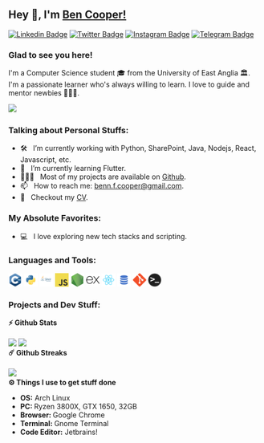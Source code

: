 ## Hey 👋, I'm [Ben Cooper!](https://github.com/mrghostlyorb/)

[![Linkedin Badge](https://img.shields.io/badge/-LinkedIn-0e76a8?style=flat-square&logo=Linkedin&logoColor=white)](https://www.linkedin.com/in/ben-cooper-4747b4195/)
[![Twitter Badge](https://img.shields.io/badge/-Twitter-00acee?style=flat-square&logo=Twitter&logoColor=white)](https://twitter.com/mrghostlyorb)
[![Instagram Badge](https://img.shields.io/badge/-Instagram-e4405f?style=flat-square&logo=Instagram&logoColor=white)](https://instagram.com/mrghostlyorb/)
[![Telegram Badge](https://img.shields.io/badge/-Telegram-0088cc?style=flat-square&logo=Telegram&logoColor=white)](https://t.me/mrghostlyorb)

### Glad to see you here! &nbsp;

I'm a Computer Science student 🎓 from the University of East Anglia 🏛. I'm a passionate learner who's always willing to learn. I love to guide and mentor newbies 👨🏻‍💻.

[![](https://gitwar.herokuapp.com/badge?username=mrghostlyorb&label=Gitwar%20Profile%20Score&style=for-the-badge&color=0088cc)](https://gitwar.herokuapp.com/)

### Talking about Personal Stuffs:

- 🛠 &nbsp; I’m currently working with Python, SharePoint, Java, Nodejs, React, <br /> Javascript, etc.
- 🚀 &nbsp; I’m currently learning Flutter.
- 👨🏻‍💻 &nbsp; Most of my projects are available on [Github](https://github.com/mrghostlyorb).
- 📫 &nbsp; How to reach me: benn.f.cooper@gmail.com.
- 📝 &nbsp; Checkout my [CV](https://github.com/mrghostlyorb/mrghostlyorb/blob/master/ben_cooper_cv.pdf).

### My Absolute Favorites:

- 💻 &nbsp; I love exploring new tech stacks and scripting.

### Languages and Tools:

<code><img height="27" src="https://raw.githubusercontent.com/github/explore/80688e429a7d4ef2fca1e82350fe8e3517d3494d/topics/cpp/cpp.png" alt="cpp"></code>
<code><img height="27" src="https://raw.githubusercontent.com/github/explore/80688e429a7d4ef2fca1e82350fe8e3517d3494d/topics/python/python.png" alt="python"></code>
<code><img height="27" src="https://raw.githubusercontent.com/github/explore/80688e429a7d4ef2fca1e82350fe8e3517d3494d/topics/java/java.png" alt="java"></code>
<code><img height="27" src="https://raw.githubusercontent.com/github/explore/80688e429a7d4ef2fca1e82350fe8e3517d3494d/topics/javascript/javascript.png" alt="javascript"></code>
<code><img height="27" src="https://raw.githubusercontent.com/github/explore/80688e429a7d4ef2fca1e82350fe8e3517d3494d/topics/nodejs/nodejs.png" alt="nodejs"></code>
<code><img height="27" src="https://raw.githubusercontent.com/devicons/devicon/master/icons/express/express-original.svg" alt="expressjs"></code>
<code><img height="27" src="https://raw.githubusercontent.com/github/explore/80688e429a7d4ef2fca1e82350fe8e3517d3494d/topics/react/react.png" alt="react"></code>
<code><img height="27" src="https://raw.githubusercontent.com/github/explore/80688e429a7d4ef2fca1e82350fe8e3517d3494d/topics/sql/sql.png" alt="sql"></code>
<code><img height="27" src="https://raw.githubusercontent.com/devicons/devicon/master/icons/git/git-original.svg" alt="git"></code>
<code><img height="27" src="https://raw.githubusercontent.com/github/explore/80688e429a7d4ef2fca1e82350fe8e3517d3494d/topics/terminal/terminal.png" alt="terminal"></code>

### Projects and Dev Stuff:
	
  <summary><b>⚡ Github Stats</b></summary>

  <br />
  <img height="180em" src="https://github-readme-stats.vercel.app/api?username=mrghostlyorb&show_icons=true&hide_border=true&&count_private=true&include_all_commits=true" />
  <img height="180em" src="https://github-readme-stats.vercel.app/api/top-langs/?username=mrghostlyorb&exclude_repo=KNN-Image-Classification&show_icons=true&hide_border=true&layout=compact&langs_count=8"/>


	
  <summary><b>☄️ Github Streaks</b></summary>

  <br />
  <img height="180em" src="https://github-readme-streak-stats.herokuapp.com/?user=mrghostlyorb&hide_border=true" />

 
	
  <br />
  <summary><b>⚙️ Things I use to get stuff done</b></summary>
  	<ul>
  	    <li><b>OS:</b> Arch Linux</li>
	    <li><b>PC: </b> Ryzen 3800X, GTX 1650, 32GB</li>
  	    <li><b>Browser: </b> Google Chrome</li>
	    <li><b>Terminal: </b> Gnome Terminal</li>
	    <li><b>Code Editor:</b> Jetbrains!</li>
	    <br />
	</ul>	

